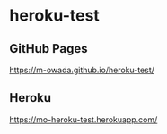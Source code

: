 # heroku-test
## GitHub Pages
https://m-owada.github.io/heroku-test/
## Heroku
https://mo-heroku-test.herokuapp.com/

